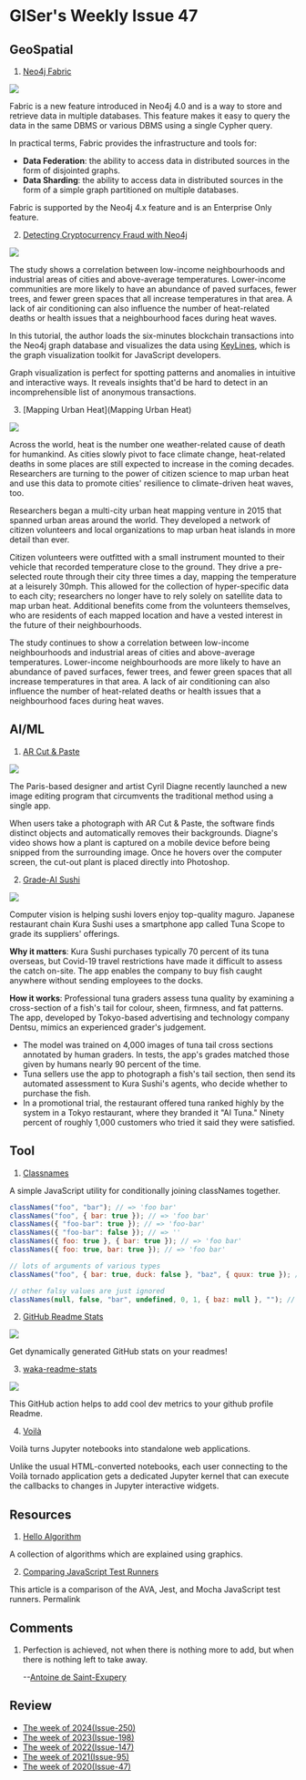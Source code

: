 # GISer's Weekly Issue 47

## GeoSpatial

1. [Neo4j Fabric](https://neo4j.com/blog/getting-started-with-neo4j-fabric/)

![](https://external-content.duckduckgo.com/iu/?u=https%3A%2F%2Fwww.tigergraph.com%2Fwp-content%2Fuploads%2F2020%2F02%2Fneo4j_fabric.png&f=1&nofb=1)

Fabric is a new feature introduced in Neo4j 4.0 and is a way to store and retrieve data in multiple databases. This feature makes it easy to query the data in the same DBMS or various DBMS using a single Cypher query.

In practical terms, Fabric provides the infrastructure and tools for:

- **Data Federation**: the ability to access data in distributed sources in the form of disjointed graphs.
- **Data Sharding**: the ability to access data in distributed sources in the form of a simple graph partitioned on multiple databases.

Fabric is supported by the Neo4j 4.x feature and is an Enterprise Only feature.

2. [Detecting Cryptocurrency Fraud with Neo4j](https://neo4j.com/blog/detecting-cryptocurrency-fraud-with-neo4j/)

![](https://dist.neo4j.com/wp-content/uploads/20200327112743/image8-1.png)

The study shows a correlation between low-income neighbourhoods and industrial areas of cities and above-average temperatures. Lower-income communities are more likely to have an abundance of paved surfaces, fewer trees, and fewer green spaces that all increase temperatures in that area. A lack of air conditioning can also influence the number of heat-related deaths or health issues that a neighbourhood faces during heat waves.

In this tutorial, the author loads the six-minutes blockchain transactions into the Neo4j graph database and visualizes the data using [KeyLines](https://cambridge-intelligence.com/keylines/), which is the graph visualization toolkit for JavaScript developers.

Graph visualization is perfect for spotting patterns and anomalies in intuitive and interactive ways. It reveals insights that'd be hard to detect in an incomprehensible list of anonymous transactions.

3. [Mapping Urban Heat](Mapping Urban Heat)

![](https://i2.wp.com/www.gislounge.com/wp-content/uploads/2020/08/Richmond-heat-map-urban.png?w=684&ssl=1)

Across the world, heat is the number one weather-related cause of death for humankind. As cities slowly pivot to face climate change, heat-related deaths in some places are still expected to increase in the coming decades. Researchers are turning to the power of citizen science to map urban heat and use this data to promote cities' resilience to climate-driven heat waves, too.

Researchers began a multi-city urban heat mapping venture in 2015 that spanned urban areas around the world. They developed a network of citizen volunteers and local organizations to map urban heat islands in more detail than ever.

Citizen volunteers were outfitted with a small instrument mounted to their vehicle that recorded temperature close to the ground. They drive a pre-selected route through their city three times a day, mapping the temperature at a leisurely 30mph. This allowed for the collection of hyper-specific data to each city; researchers no longer have to rely solely on satellite data to map urban heat. Additional benefits come from the volunteers themselves, who are residents of each mapped location and have a vested interest in the future of their neighbourhoods.

The study continues to show a correlation between low-income neighbourhoods and industrial areas of cities and above-average temperatures. Lower-income neighbourhoods are more likely to have an abundance of paved surfaces, fewer trees, and fewer green spaces that all increase temperatures in that area. A lack of air conditioning can also influence the number of heat-related deaths or health issues that a neighbourhood faces during heat waves.

## AI/ML

1. [AR Cut & Paste](https://github.com/cyrildiagne/ar-cutpaste)

![](https://external-content.duckduckgo.com/iu/?u=https%3A%2F%2Fwww.thisiscolossal.com%2Fwp-content%2Fuploads%2F2020%2F05%2Fcopy-paste.gif&f=1&nofb=1)

The Paris-based designer and artist Cyril Diagne recently launched a new image editing program that circumvents the traditional method using a single app.

When users take a photograph with AR Cut & Paste, the software finds distinct objects and automatically removes their backgrounds. Diagne's video shows how a plant is captured on a mobile device before being snipped from the surrounding image. Once he hovers over the computer screen, the cut-out plant is placed directly into Photoshop.

2. [Grade-AI Sushi](https://blog.deeplearning.ai/blog/the-batch-gpt-3-gone-wild-covid-tech-roundup-ai-for-sushi-video-classification-on-steroids)

![](https://blog.deeplearning.ai/hubfs/Tunascope.gif)

Computer vision is helping sushi lovers enjoy top-quality maguro. Japanese restaurant chain Kura Sushi uses a smartphone app called Tuna Scope to grade its suppliers' offerings.

**Why it matters**: Kura Sushi purchases typically 70 percent of its tuna overseas, but Covid-19 travel restrictions have made it difficult to assess the catch on-site. The app enables the company to buy fish caught anywhere without sending employees to the docks.

**How it works**: Professional tuna graders assess tuna quality by examining a cross-section of a fish's tail for colour, sheen, firmness, and fat patterns. The app, developed by Tokyo-based advertising and technology company Dentsu, mimics an experienced grader's judgement.

- The model was trained on 4,000 images of tuna tail cross sections annotated by human graders. In tests, the app's grades matched those given by humans nearly 90 percent of the time.
- Tuna sellers use the app to photograph a fish's tail section, then send its automated assessment to Kura Sushi's agents, who decide whether to purchase the fish.
- In a promotional trial, the restaurant offered tuna ranked highly by the system in a Tokyo restaurant, where they branded it "AI Tuna." Ninety percent of roughly 1,000 customers who tried it said they were satisfied.

## Tool

1. [Classnames](https://github.com/JedWatson/classnames)

A simple JavaScript utility for conditionally joining classNames together.

```js
classNames("foo", "bar"); // => 'foo bar'
classNames("foo", { bar: true }); // => 'foo bar'
classNames({ "foo-bar": true }); // => 'foo-bar'
classNames({ "foo-bar": false }); // => ''
classNames({ foo: true }, { bar: true }); // => 'foo bar'
classNames({ foo: true, bar: true }); // => 'foo bar'

// lots of arguments of various types
classNames("foo", { bar: true, duck: false }, "baz", { quux: true }); // => 'foo bar baz quux'

// other falsy values are just ignored
classNames(null, false, "bar", undefined, 0, 1, { baz: null }, ""); // => 'bar 1'
```

2. [GitHub Readme Stats](https://github.com/anuraghazra/github-readme-stats)

![](https://camo.githubusercontent.com/5bfcb715afe67fc2e0174b0275ed2fe1a5ce1f32/68747470733a2f2f7265732e636c6f7564696e6172792e636f6d2f616e7572616768617a72612f696d6167652f75706c6f61642f76313539353137343533362f6772732d7468656d65735f6c34796e6a612e706e67)

Get dynamically generated GitHub stats on your readmes!

3. [waka-readme-stats](https://github.com/anmol098/waka-readme-stats)

![](https://user-images.githubusercontent.com/25841814/79395484-5081ae80-7fac-11ea-9e27-ac91472e31dd.png)

This GitHub action helps to add cool dev metrics to your github profile Readme.

4. [Voilà](https://github.com/voila-dashboards/voila)

Voilà turns Jupyter notebooks into standalone web applications.

Unlike the usual HTML-converted notebooks, each user connecting to the Voilà tornado application gets a dedicated Jupyter kernel that can execute the callbacks to changes in Jupyter interactive widgets.

## Resources

1. [Hello Algorithm](https://github.com/geekxh/hello-algorithm)

A collection of algorithms which are explained using graphics.

2. [Comparing JavaScript Test Runners](https://github.com/scraggo/comparing-javascript-test-runners/blob/master/README.md)

This article is a comparison of the AVA, Jest, and Mocha JavaScript test runners. Permalink

## Comments

1. Perfection is achieved, not when there is nothing more to add, but when there is nothing left to take away.

   --[Antoine de Saint-Exupery](https://www.brainyquote.com/quotes/antoine_de_saintexupery_103610)

## Review

- [The week of 2024(Issue-250)](../2024/issue-250.md)
- [The week of 2023(Issue-198)](../2023/issue-198.md)
- [The week of 2022(Issue-147)](../2022/issue-147.md)
- [The week of 2021(Issue-95)](../2021/issue-95.md)
- [The week of 2020(Issue-47)](../2020/issue-47.md)
